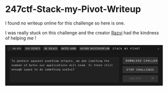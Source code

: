 # 247ctf-Stack-my-Pivot-Writeup
I found no writeup online for this challenge so here is one.

I was really stuck on this challenge and the creator [Razvi](https://twitter.com/Razvieu) had the kindness of helping me !

![alt text](./247Dashboard.png "Challenge infos")


